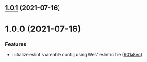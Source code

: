 ## [1.0.1](https://github.com/Kings-Distributed-Systems/eslint-config/compare/v1.0.0...v1.0.1) (2021-07-16)

# 1.0.0 (2021-07-16)


### Features

* initialize eslint shareable config using Wes' eslintrc file ([901a8ec](https://github.com/Kings-Distributed-Systems/eslint-config/commit/901a8ecc6dd570475db8d6976d34ac07fb6af0e2))
